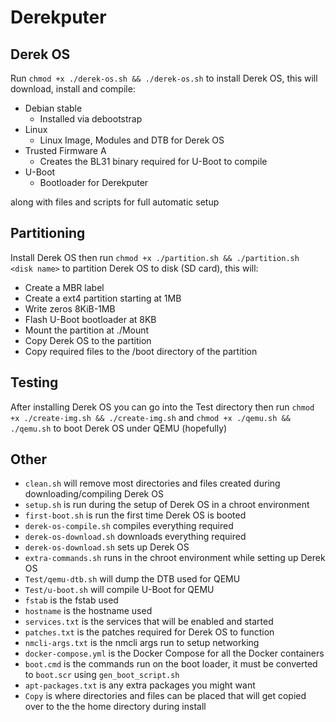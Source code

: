 # Derekputer

## Derek OS
Run `chmod +x ./derek-os.sh && ./derek-os.sh` to install Derek OS, this will download, install and compile:

* Debian stable
  * Installed via debootstrap
* Linux
  * Linux Image, Modules and DTB for Derek OS
* Trusted Firmware A
  * Creates the BL31 binary required for U-Boot to compile
* U-Boot
  * Bootloader for Derekputer

along with files and scripts for full automatic setup

## Partitioning
Install Derek OS then run `chmod +x ./partition.sh && ./partition.sh <disk name>` to partition Derek OS to disk (SD card), this will:

* Create a MBR label
* Create a ext4 partition starting at 1MB
* Write zeros 8KiB-1MB
* Flash U-Boot bootloader at 8KB
* Mount the partition at ./Mount
* Copy Derek OS to the partition
* Copy required files to the /boot directory of the partition

## Testing
After installing Derek OS you can go into the Test directory then run `chmod +x ./create-img.sh && ./create-img.sh` and `chmod +x ./qemu.sh && ./qemu.sh` to boot Derek OS under QEMU (hopefully)

## Other
* `clean.sh` will remove most directories and files created during downloading/compiling Derek OS
* `setup.sh` is run during the setup of Derek OS in a chroot environment
* `first-boot.sh` is run the first time Derek OS is booted
* `derek-os-compile.sh` compiles everything required
* `derek-os-download.sh` downloads everything required
* `derek-os-download.sh` sets up Derek OS
* `extra-commands.sh` runs in the chroot environment while setting up Derek OS
* `Test/qemu-dtb.sh` will dump the DTB used for QEMU
* `Test/u-boot.sh` will compile U-Boot for QEMU
* `fstab` is the fstab used
* `hostname` is the hostname used
* `services.txt` is the services that will be enabled and started
* `patches.txt` is the patches required for Derek OS to function
* `nmcli-args.txt` is the nmcli args run to setup networking
* `docker-compose.yml` is the Docker Compose for all the Docker containers
* `boot.cmd` is the commands run on the boot loader, it must be converted to `boot.scr` using `gen_boot_script.sh`
* `apt-packages.txt` is any extra packages you might want
* `Copy` is where directories and files can be placed that will get copied over to the the home directory during install